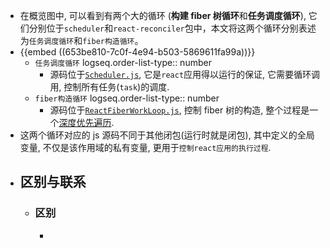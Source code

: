 - 在概览图中, 可以看到有两个大的循环 (**构建 fiber 树循环**和**任务调度循环**), 它们分别位于`scheduler`和`react-reconciler`包中，本文将这两个循环分别表述为`任务调度循环`和`fiber构造循环`。
- {{embed ((653be810-7c0f-4e94-b503-5869611fa99a))}}
	- `任务调度循环`
	  logseq.order-list-type:: number
		- 源码位于[`Scheduler.js`](https://github.com/facebook/react/blob/v17.0.2/packages/scheduler/src/Scheduler.js), 它是`react`应用得以运行的保证, 它需要循环调用, 控制所有任务(`task`)的调度.
	- `fiber构造循环`
	  logseq.order-list-type:: number
		- 源码位于[`ReactFiberWorkLoop.js`](https://github.com/facebook/react/blob/v17.0.2/packages/react-reconciler/src/ReactFiberWorkLoop.old.js), 控制 fiber 树的构造, 整个过程是一个[深度优先遍历](https://7km.top/algorithm/dfs).
- 这两个循环对应的 js 源码不同于其他闭包(运行时就是闭包), 其中定义的全局变量, 不仅是该作用域的私有变量, 更用于`控制react应用的执行过程`.
- ## 区别与联系
	- ### 区别
		-